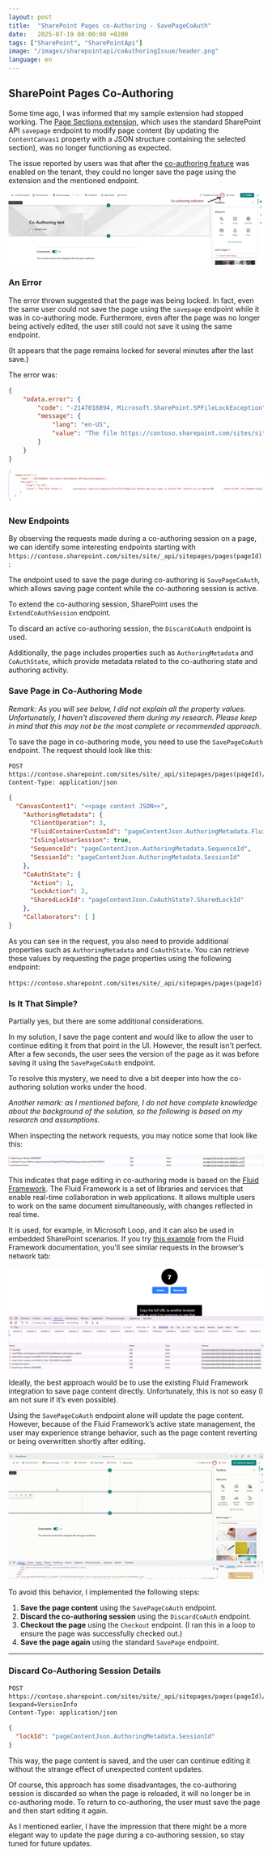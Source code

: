 ```yaml
---
layout: post
title:  "SharePoint Pages co-Authoring - SavePageCoAuth"
date:   2025-07-19 00:00:00 +0200
tags: ["SharePoint", "SharePointApi"]
image: "/images/sharepointapi/coAuthoringIssue/header.png"
language: en
---
```


## SharePoint Pages Co-Authoring

Some time ago, I was informed that my sample extension had stopped working. The [Page Sections extension](https://github.com/mkm17/react-application-page-sections), which uses the standard SharePoint API `savepage` endpoint to modify page content (by updating the `ContentCanvas1` property with a JSON structure containing the selected section), was no longer functioning as expected.

The issue reported by users was that after the [co-authoring feature](https://support.microsoft.com/en-us/office/collaborate-on-sharepoint-pages-and-news-with-coauthoring-91d7dc25-37c3-44a4-99da-f552e0f9cfe9) was enabled on the tenant, they could no longer save the page using the extension and the mentioned endpoint.


![Co-authoring indicator](/images/coAuthoringIssue/coAuthoringIndicator.png)

### An Error

The error thrown suggested that the page was being locked. In fact, even the same user could not save the page using the `savepage` endpoint while it was in co-authoring mode. Furthermore, even after the page was no longer being actively edited, the user still could not save it using the same endpoint. 

(It appears that the page remains locked for several minutes after the last save.)

The error was:

```json
{
    "odata.error": {
        "code": "-2147018894, Microsoft.SharePoint.SPFileLockException",
        "message": {
            "lang": "en-US",
            "value": "The file https://contoso.sharepoint.com/sites/siteName/SitePages/Co-Authoring-test.aspx is locked for shared use by user@contoso.onmicrosoft.com [membership]."
        }
    }
}
```

![Error](/images/coAuthoringIssue/error.png)


### New Endpoints

By observing the requests made during a co-authoring session on a page, we can identify some interesting endpoints starting with `https://contoso.sharepoint.com/sites/site/_api/sitepages/pages(pageId)`:


The endpoint used to save the page during co-authoring is `SavePageCoAuth`, which allows saving page content while the co-authoring session is active.

To extend the co-authoring session, SharePoint uses the `ExtendCoAuthSession` endpoint.

To discard an active co-authoring session, the `DiscardCoAuth` endpoint is used.

Additionally, the page includes properties such as `AuthoringMetadata` and `CoAuthState`, which provide metadata related to the co-authoring state and authoring activity.

### Save Page in Co-Authoring Mode

*Remark: As you will see below, I did not explain all the property values. Unfortunately, I haven't discovered them during my research. Please keep in mind that this may not be the most complete or recommended approach.*

To save the page in co-authoring mode, you need to use the `SavePageCoAuth` endpoint. The request should look like this:

```http
POST https://contoso.sharepoint.com/sites/site/_api/sitepages/pages(pageId)/SavePageCoAuth
Content-Type: application/json
```

```json
{
  "CanvasContent1": "<<page content JSON>>",
    "AuthoringMetadata": {
      "ClientOperation": 3,
      "FluidContainerCustomId": "pageContentJson.AuthoringMetadata.FluidContainerCustomId",
      "IsSingleUserSession": true,
      "SequenceId": "pageContentJson.AuthoringMetadata.SequenceId",
      "SessionId": "pageContentJson.AuthoringMetadata.SessionId"
    },
    "CoAuthState": {
      "Action": 1,
      "LockAction": 2,
      "SharedLockId": "pageContentJson.CoAuthState?.SharedLockId"
    },
    "Collaborators": [ ]
}
```

As you can see in the request, you also need to provide additional properties such as `AuthoringMetadata` and `CoAuthState`. You can retrieve these values by requesting the page properties using the following endpoint:

`https://contoso.sharepoint.com/sites/site/_api/sitepages/pages(pageId)`


### Is It That Simple?

Partially yes, but there are some additional considerations.

In my solution, I save the page content and would like to allow the user to continue editing it from that point in the UI. However, the result isn't perfect. After a few seconds, the user sees the version of the page as it was before saving it using the `SavePageCoAuth` endpoint.

To resolve this mystery, we need to dive a bit deeper into how the co-authoring solution works under the hood.

*Another remark: as I mentioned before, I do not have complete knowledge about the background of the solution, so the following is based on my research and assumptions.*

When inspecting the network requests, you may notice some that look like this:

![Fluidrequests](/images/coAuthoringIssue/fluidRequests.png)

This indicates that page editing in co-authoring mode is based on the [Fluid Framework](https://fluidframework.com/). The Fluid Framework is a set of libraries and services that enable real-time collaboration in web applications. It allows multiple users to work on the same document simultaneously, with changes reflected in real time.

It is used, for example, in Microsoft Loop, and it can also be used in embedded SharePoint scenarios. If you try [this example](https://github.com/microsoft/FluidExamples/tree/main/item-counter-spe) from the Fluid Framework documentation, you'll see similar requests in the browser’s network tab:

![Fluid Example](/images/coAuthoringIssue/Fluidexample.png)

Ideally, the best approach would be to use the existing Fluid Framework integration to save page content directly. Unfortunately, this is not so easy (I am not sure if it’s even possible).

Using the `SavePageCoAuth` endpoint alone will update the page content. However, because of the Fluid Framework’s active state management, the user may experience strange behavior, such as the page content reverting or being overwritten shortly after editing.

![Fluid Framework effect](/images/coAuthoringIssue/CoAuthoringUpdate.gif)


To avoid this behavior, I implemented the following steps:

1. **Save the page content** using the `SavePageCoAuth` endpoint.
2. **Discard the co-authoring session** using the `DiscardCoAuth` endpoint.
3. **Checkout the page** using the `Checkout` endpoint. (I ran this in a loop to ensure the page was successfully checked out.)
4. **Save the page again** using the standard `SavePage` endpoint.

---

### Discard Co-Authoring Session Details


```http
POST https://contoso.sharepoint.com/sites/site/_api/sitepages/pages(pageId)/discardCoAuth?$expand=VersionInfo
Content-Type: application/json
```

```json
{
  "lockId": "pageContentJson.AuthoringMetadata.SessionId"
}
```

This way, the page content is saved, and the user can continue editing it without the strange effect of unexpected content updates. 

Of course, this approach has some disadvantages, the co-authoring session is discarded so when the page is reloaded, it will no longer be in co-authoring mode. To return to co-authoring, the user must save the page and then start editing it again.

As I mentioned earlier, I have the impression that there might be a more elegant way to update the page during a co-authoring session, so stay tuned for future updates.
